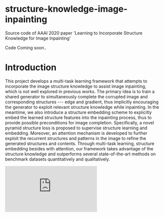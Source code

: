 # structure-knowledge-image-inpainting
Source code of AAAI 2020 paper 'Learning to Incorporate Structure Knowledge for Image Inpainting'

Code Coming soon..

# Introduction
This project develops a multi-task learning framework that attempts to incorporate the image structure knowledge to assist image inpainting, which is not well explored in previous works. The primary idea is to train a shared generator to simultaneously complete the corrupted image and corresponding structures --- edge and gradient, thus implicitly encouraging the generator to exploit relevant structure knowledge while inpainting. In the meantime, we also introduce a structure embedding scheme to explicitly embed the learned structure features into the inpainting process, thus to provide possible preconditions for image completion. Specifically, a novel pyramid structure loss is proposed to supervise structure learning and embedding. Moreover, an attention mechanism is developed to further exploit the recurrent structures and patterns in the image to refine the generated structures and contents. Through multi-task learning, structure embedding besides with attention, our framework takes advantage of the structure knowledge and outperforms several state-of-the-art methods on benchmark datasets quantitatively and qualitatively.

![image](https://github.com/YoungGod/sturcture-inpainting/tree/master/project-images/architecture.pdf)
